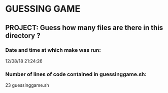 # GUESSING GAME

## PROJECT: Guess how many files are there in this directory ?

### Date and time at which make was run:

12/08/18 21:24:26

### Number of lines of code contained in guessinggame.sh:

23 guessinggame.sh
